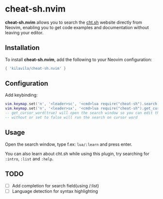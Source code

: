 # cheat-sh.nvim

**cheat-sh.nvim** allows you to search the [cht.sh](https://cht.sh) website directly from Neovim,
enabling you to get code examples and documentation without leaving your editor.

## Installation

To install **cheat-sh.nvim**, add the following to your Neovim configuration:

```lua
{ 'kilavila/cheat-sh.nvim' }
```

## Configuration

Add keybinding:

```lua
vim.keymap.set('n', '<leader>sc', '<cmd>lua require("cheat-sh").search()<cr>')
vim.keymap.set('n', '<leader>sx', '<cmd>lua require("cheat-sh").get_cursor_word(true)<cr>')
-- get_cursor_word(true) will open the search window so you can edit the query
-- without or set to false will run the search on cursor word
```

## Usage

Open the search window, type f.ex: `lua/:learn` and press enter.

You can also learn about cht.sh while using this plugin,
try searching for `:intro`, `:list` and `:help`.

## TODO

- [ ] Add completion for search field(using /:list)
- [ ] Language detection for syntax highlighting
